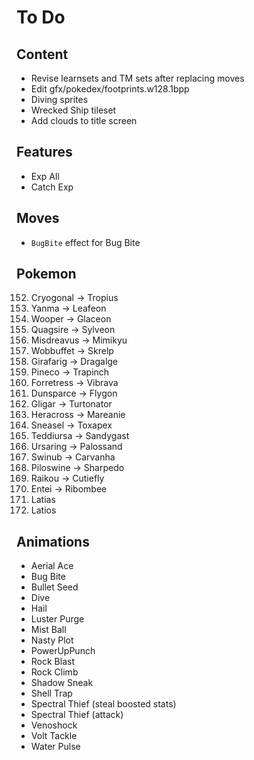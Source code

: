 # To Do


## Content

- Revise learnsets and TM sets after replacing moves
- Edit gfx/pokedex/footprints.w128.1bpp
- Diving sprites
- Wrecked Ship tileset
- Add clouds to title screen


## Features

- Exp All
- Catch Exp


## Moves

- `BugBite` effect for Bug Bite


## Pokemon

152. Cryogonal -> Tropius
193. Yanma -> Leafeon
194. Wooper -> Glaceon
195. Quagsire -> Sylveon
200. Misdreavus -> Mimikyu
202. Wobbuffet -> Skrelp
203. Girafarig -> Dragalge
204. Pineco -> Trapinch
205. Forretress -> Vibrava
206. Dunsparce -> Flygon
207. Gligar -> Turtonator
214. Heracross -> Mareanie
215. Sneasel -> Toxapex
216. Teddiursa -> Sandygast
217. Ursaring -> Palossand
220. Swinub -> Carvanha
221. Piloswine -> Sharpedo
243. Raikou -> Cutiefly
244. Entei -> Ribombee
252. Latias
253. Latios


## Animations

- Aerial Ace
- Bug Bite
- Bullet Seed
- Dive
- Hail
- Luster Purge
- Mist Ball
- Nasty Plot
- PowerUpPunch
- Rock Blast
- Rock Climb
- Shadow Sneak
- Shell Trap
- Spectral Thief (steal boosted stats)
- Spectral Thief (attack)
- Venoshock
- Volt Tackle
- Water Pulse
